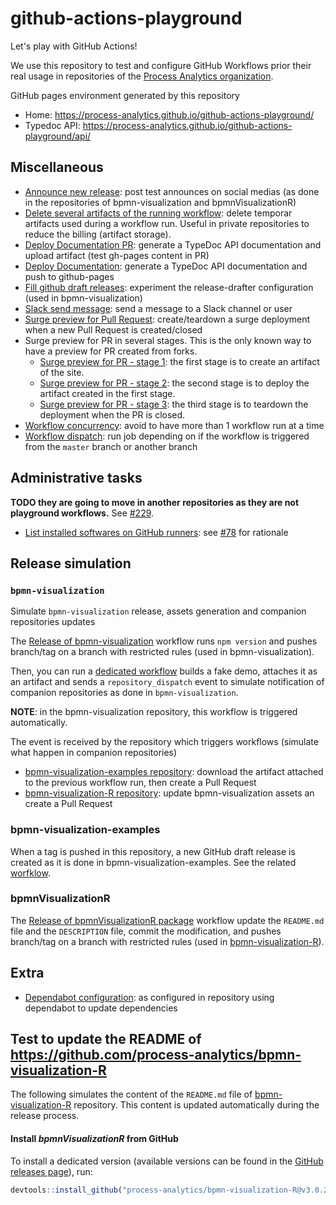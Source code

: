 # github-actions-playground

Let's play with GitHub Actions!

We use this repository to test and configure GitHub Workflows prior their real usage in repositories of the [Process Analytics organization](https://github.com/process-analytics).

GitHub pages environment generated by this repository
- Home: https://process-analytics.github.io/github-actions-playground/
- Typedoc API: https://process-analytics.github.io/github-actions-playground/api/

## Miscellaneous

- [Announce new release](.github/workflows/announce-new-release.yml): post test announces on social medias (as done in the repositories of bpmn-visualization and bpmnVisualizationR)
- [Delete several artifacts of the running workflow](.github/workflows/delete-artifacts-of-workflow.yml): delete temporar artifacts used during a workflow run. Useful in private repositories to reduce the billing (artifact storage).
- [Deploy Documentation PR](.github/workflows/deploy-documentation-pr.yml): generate a TypeDoc API documentation and upload artifact (test gh-pages content in PR)
- [Deploy Documentation](.github/workflows/deploy-documentation.yml): generate a TypeDoc API documentation and push to github-pages
- [Fill github draft releases](.github/workflows/fill-gh-draft-release.yml): experiment the release-drafter configuration (used in bpmn-visualization)
- [Slack send message](.github/workflows/slack-send-message.yml): send a message to a Slack channel or user
- [Surge preview for Pull Request](.github/workflows/surge-preview-for-pr.yml): create/teardown a surge deployment when a new Pull Request is created/closed
- Surge preview for PR in several stages. This is the only known way to have a preview for PR created from forks.  
  - [Surge preview for PR - stage 1](.github/workflows/surge-pr-fork-01-build.yml): the first stage is to create an artifact of the site.
  - [Surge preview for PR - stage 2](.github/workflows/surge-pr-fork-02-deploy.yml): the second stage is to deploy the artifact created in the first stage. 
  - [Surge preview for PR - stage 3](.github/workflows/surge-pr-fork-03-teardown.yml): the third stage is to teardown the deployment when the PR is closed. 
- [Workflow concurrency](.github/workflows/workflow-concurrency.yml): avoid to have more than 1 workflow run at a time
- [Workflow dispatch](.github/workflows/workflow-dispatch.yml): run job depending on if the workflow is triggered from the `master` branch or another branch

## Administrative tasks

**TODO they are going to move in another repositories as they are not playground workflows.** See [#229](https://github.com/process-analytics/github-actions-playground/issues/229).

- [List installed softwares on GitHub runners](list-installed-packages-and-tools.yml): see [#78](https://github.com/process-analytics/github-actions-playground/pull/78) for rationale


## Release simulation

### `bpmn-visualization`

Simulate `bpmn-visualization` release, assets generation and companion repositories updates

The [Release of bpmn-visualization](.github/workflows/release-bpmn_visualization.yml) workflow runs `npm version` and pushes branch/tag on a branch with restricted rules (used in bpmn-visualization).

Then, you can run a [dedicated workflow](.github/workflows/post-release-upload-demo-archive-and-trigger-companion-repositories-update.yml) builds a fake demo, attaches it as an artifact
and sends a `repository_dispatch` event to simulate notification of companion repositories as done in `bpmn-visualization`.

**NOTE**: in the bpmn-visualization repository, this workflow is triggered automatically.

The event is received by the repository which triggers workflows (simulate what happen in companion repositories)
- [bpmn-visualization-examples repository](.github/workflows/post-release-update_bpmn_visualization_version_in_Examples_repo.yml): download the artifact attached to the previous workflow run, then create a Pull Request
- [bpmn-visualization-R repository](.github/workflows/post-release-update_bpmn_visualization_version_in_R_repo.yml): update bpmn-visualization assets an create a Pull Request


### bpmn-visualization-examples

When a tag is pushed in this repository, a new GitHub draft release is created as it is done in bpmn-visualization-examples.
See the related [worfklow](.github/workflows/post-release-create-gh-release_Examples_repo.yml).


### bpmnVisualizationR

The [Release of bpmnVisualizationR package](.github/workflows/release-R.yml) workflow update the `README.md` file and the `DESCRIPTION` file, commit the modification, and pushes branch/tag on a branch with restricted rules (used in [bpmn-visualization-R](https://github.com/process-analytics/bpmn-visualization-R)).


## Extra

- [Dependabot configuration](.github/dependabot.yml): as configured in repository using dependabot to update dependencies


## Test to update the README of https://github.com/process-analytics/bpmn-visualization-R

The following simulates the content of the `README.md` file of [bpmn-visualization-R](https://github.com/process-analytics/bpmn-visualization-R) repository. This content is updated automatically during the release process.

#### Install _bpmnVisualizationR_ from GitHub

To install a dedicated version (available versions can be found in the [GitHub releases page](https://github.com/process-analytics/bpmn-visualization-R/releases)), run:
```r
devtools::install_github("process-analytics/bpmn-visualization-R@v3.0.2")
```
